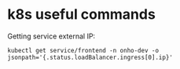 # k8s useful commands

Getting service external IP:
```
kubectl get service/frontend -n onho-dev -o jsonpath='{.status.loadBalancer.ingress[0].ip}'
```
